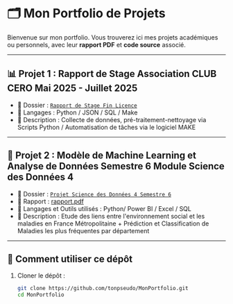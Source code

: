 # 🗂️ Mon Portfolio de Projets

Bienvenue sur mon portfolio. Vous trouverez ici mes projets académiques ou personnels, avec leur **rapport PDF** et **code source** associé.

---

## 📊 Projet 1 : Rapport de Stage Association CLUB CERO Mai 2025 - Juillet 2025
- 📁 Dossier : [`Rapport de Stage Fin Licence`](projets/projet-analyse-ventes/)
- 🧰 Langages : Python / JSON / SQL / Make
- 📌 Description : Collecte de données, pré-traitement-nettoyage via Scripts Python / Automatisation de tâches via le logiciel MAKE

---

## 🤖 Projet 2 : Modèle de Machine Learning et Analyse de Données Semestre 6 Module Science des Données 4
- 📁 Dossier : [`Projet Science des Données 4 Semestre 6`](projets/projet-science-desdonnees-semestre-6/)
- 📝 Rapport : [rapport.pdf](projets/projet-science-desdonnees-semestre-6/Soutenance-Stage-(3).pdf)
- 🧰 Langages et Outils utilisés : Python/ Power BI / Excel / SQL
- 📌 Description : Etude des liens entre l'environnement social et les maladies en France Métropolitaine + Prédiction et Classification de Maladies les plus fréquentes par département

---

## 🔧 Comment utiliser ce dépôt
1. Cloner le dépôt :
   ```bash
   git clone https://github.com/tonpseudo/MonPortfolio.git
   cd MonPortfolio
